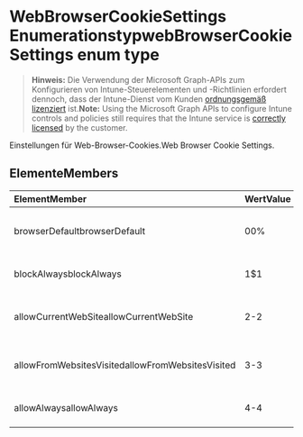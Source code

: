 # <a name="webbrowsercookiesettings-enum-type"></a><span data-ttu-id="adf3b-101">WebBrowserCookieSettings Enumerationstyp</span><span class="sxs-lookup"><span data-stu-id="adf3b-101">webBrowserCookieSettings enum type</span></span>

> <span data-ttu-id="adf3b-102">**Hinweis:** Die Verwendung der Microsoft Graph-APIs zum Konfigurieren von Intune-Steuerelementen und -Richtlinien erfordert dennoch, dass der Intune-Dienst vom Kunden [ordnungsgemäß lizenziert](https://go.microsoft.com/fwlink/?linkid=839381) ist.</span><span class="sxs-lookup"><span data-stu-id="adf3b-102">**Note:** Using the Microsoft Graph APIs to configure Intune controls and policies still requires that the Intune service is [correctly licensed](https://go.microsoft.com/fwlink/?linkid=839381) by the customer.</span></span>

<span data-ttu-id="adf3b-103">Einstellungen für Web-Browser-Cookies.</span><span class="sxs-lookup"><span data-stu-id="adf3b-103">Web Browser Cookie Settings.</span></span>
## <a name="members"></a><span data-ttu-id="adf3b-104">Elemente</span><span class="sxs-lookup"><span data-stu-id="adf3b-104">Members</span></span>
|<span data-ttu-id="adf3b-105">Element</span><span class="sxs-lookup"><span data-stu-id="adf3b-105">Member</span></span>|<span data-ttu-id="adf3b-106">Wert</span><span class="sxs-lookup"><span data-stu-id="adf3b-106">Value</span></span>|<span data-ttu-id="adf3b-107">Beschreibung</span><span class="sxs-lookup"><span data-stu-id="adf3b-107">Description</span></span>|
|:---|:---|:---|
|<span data-ttu-id="adf3b-108">browserDefault</span><span class="sxs-lookup"><span data-stu-id="adf3b-108">browserDefault</span></span>|<span data-ttu-id="adf3b-109">0</span><span class="sxs-lookup"><span data-stu-id="adf3b-109">0%</span></span>|<span data-ttu-id="adf3b-110">Standardwert des Browsers, ohne Vorsatz.</span><span class="sxs-lookup"><span data-stu-id="adf3b-110">Browser default value, no intent.</span></span>|
|<span data-ttu-id="adf3b-111">blockAlways</span><span class="sxs-lookup"><span data-stu-id="adf3b-111">blockAlways</span></span>|<span data-ttu-id="adf3b-112">1</span><span class="sxs-lookup"><span data-stu-id="adf3b-112">$1</span></span>|<span data-ttu-id="adf3b-113">Cookies immer blockieren.</span><span class="sxs-lookup"><span data-stu-id="adf3b-113">Always block cookies.</span></span>|
|<span data-ttu-id="adf3b-114">allowCurrentWebSite</span><span class="sxs-lookup"><span data-stu-id="adf3b-114">allowCurrentWebSite</span></span>|<span data-ttu-id="adf3b-115">2</span><span class="sxs-lookup"><span data-stu-id="adf3b-115">-2</span></span>|<span data-ttu-id="adf3b-116">Cookies von der aktuellen Website zulassen.</span><span class="sxs-lookup"><span data-stu-id="adf3b-116">Allow cookies from current Web site.</span></span>|
|<span data-ttu-id="adf3b-117">allowFromWebsitesVisited</span><span class="sxs-lookup"><span data-stu-id="adf3b-117">allowFromWebsitesVisited</span></span>|<span data-ttu-id="adf3b-118">3</span><span class="sxs-lookup"><span data-stu-id="adf3b-118">-3</span></span>|<span data-ttu-id="adf3b-119">Cookies von besuchten Websites zulassen.</span><span class="sxs-lookup"><span data-stu-id="adf3b-119">Allow Cookies from websites visited.</span></span>|
|<span data-ttu-id="adf3b-120">allowAlways</span><span class="sxs-lookup"><span data-stu-id="adf3b-120">allowAlways</span></span>|<span data-ttu-id="adf3b-121">4</span><span class="sxs-lookup"><span data-stu-id="adf3b-121">-4</span></span>|<span data-ttu-id="adf3b-122">Cookies immer zulassen.</span><span class="sxs-lookup"><span data-stu-id="adf3b-122">Always allow cookies.</span></span>|



